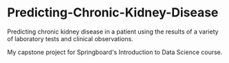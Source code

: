 # Predicting-Chronic-Kidney-Disease

Predicting chronic kidney disease in a patient using the results of a variety of laboratory tests and clinical observations.

My capstone project for Springboard's Introduction to Data Science course.